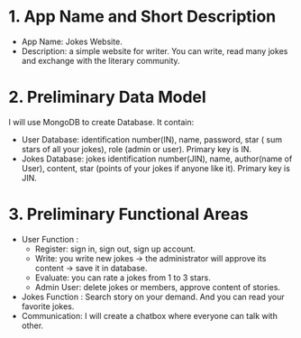 # 1. App Name and Short Description
  - App Name: Jokes Website.
  - Description: a simple website for writer. You can write, read many jokes and exchange with the literary community.
# 2. Preliminary Data Model
  I will use MongoDB to create Database. It contain:
  - User Database: identification number(IN), name, password, star ( sum stars of all your jokes), role (admin or user). Primary key is IN.
  - Jokes Database: jokes identification number(JIN), name, author(name of User), content, star (points of your jokes if anyone like it). Primary key is JIN.
# 3. Preliminary Functional Areas
  - User Function : 
    - Register: sign in, sign out, sign up account.
    - Write: you write new jokes -> the administrator will approve its content -> save it in database. 
    - Evaluate: you can rate a jokes from 1 to 3 stars.
    - Admin User: delete jokes or members, approve content of stories.
  - Jokes Function : Search story on your demand. And you can read your favorite jokes.
  - Communication: I will create a chatbox where everyone can talk with other.
